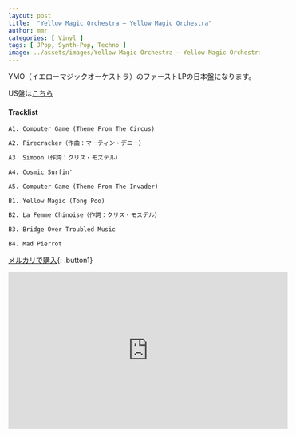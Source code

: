 ```yaml
---
layout: post
title:  "Yellow Magic Orchestra – Yellow Magic Orchestra"
author: mmr
categories: [ Vinyl ]
tags: [ JPop, Synth-Pop, Techno ]
image: ../assets/images/Yellow Magic Orchestra – Yellow Magic Orchestra.jpg
---
```


YMO（イエローマジックオーケストラ）のファーストLPの日本盤になります。

US盤は[こちら](https://monumental-movement.jp/Yellow-Magic-Orchestra-Yellow-Magic-Orchestra-US/)

#### Tracklist
```md
A1. Computer Game (Theme From The Circus)

A2. Firecracker（作曲：マーティン・デニー）

A3  Simoon（作詞：クリス・モズデル）

A4. Cosmic Surfin'

A5. Computer Game (Theme From The Invader)

B1. Yellow Magic (Tong Poo)

B2. La Femme Chinoise（作詞：クリス・モスデル）

B3. Bridge Over Troubled Music

B4. Mad Pierrot
```

[メルカリで購入](https://jp.mercari.com/item/m19629333134?afid=6142608987){: .button1}

<iframe width="560" height="315" src="https://www.youtube.com/embed/ELvvaBXaqb8?si=qNdtkQOuKL_QCfiB" title="YouTube video player" frameborder="0" allow="accelerometer; autoplay; clipboard-write; encrypted-media; gyroscope; picture-in-picture; web-share" referrerpolicy="strict-origin-when-cross-origin" allowfullscreen></iframe>